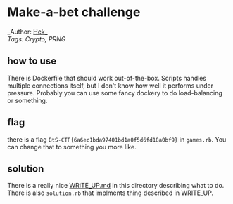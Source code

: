 # Make-a-bet challenge

_Author: [Hck_](https://github.com/KamilPiszczek)  
_Tags: Crypto, PRNG_

## how to use

There is Dockerfile that should work out-of-the-box. Scripts handles multiple connections itself, but I don't know how well it performs under pressure. Probably you can use some fancy dockery to do load-balancing or something.

## flag

there is a flag `BtS-CTF{6a6ec1bda97401bd1a0f5d6fd18a0bf9}` in `games.rb`. You can change that to something you more like.

## solution

There is a really nice [WRITE_UP.md](./solution/README.md.md) in this directory describing what to do. There is also `solution.rb` that implments thing described in WRITE_UP.
